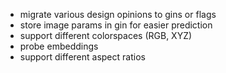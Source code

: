 - migrate various design opinions to gins or flags
- store image params in gin for easier prediction
- support different colorspaces (RGB, XYZ) 
- probe embeddings
- support different aspect ratios


